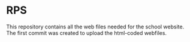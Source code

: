 # RPS
This repository contains all the web files needed for the school website. <br>
The first commit was created to upload the html-coded webfiles.
